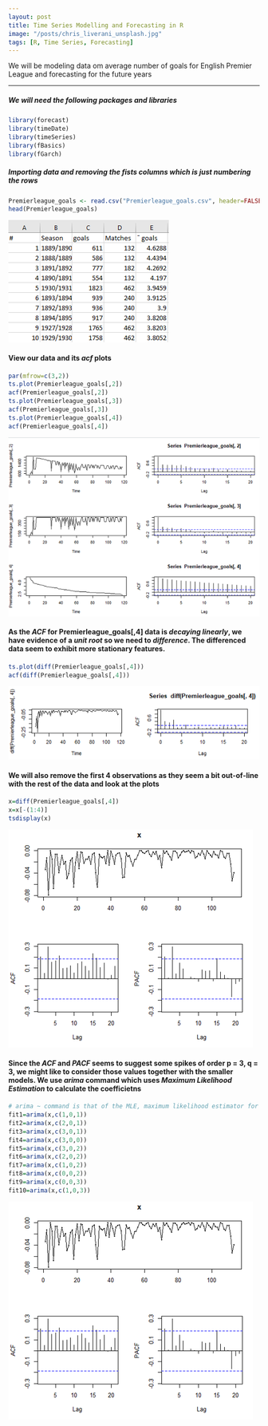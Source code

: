 ```yaml
---
layout: post
title: Time Series Modelling and Forecasting in R
image: "/posts/chris_liverani_unsplash.jpg"
tags: [R, Time Series, Forecasting]
---
```

We will be modeling data om average number of goals for English Premier League and forecasting for the future years

---
##### We will need the following packages and libraries

```r
library(forecast)
library(timeDate)
library(timeSeries)
library(fBasics)
library(fGarch)
```
##### Importing data and removing the fists columns which is just numbering the rows


```r
Premierleague_goals <- read.csv("Premierleague_goals.csv", header=FALSE, comment.char="#")[,-1]
head(Premierleague_goals)

```
![goals1](/img/posts/goals1.png "goals1")

#### View our data and its ***acf*** plots

```r
par(mfrow=c(3,2))
ts.plot(Premierleague_goals[,2])
acf(Premierleague_goals[,2])
ts.plot(Premierleague_goals[,3])
acf(Premierleague_goals[,3])
ts.plot(Premierleague_goals[,4])
acf(Premierleague_goals[,4])
```
![goals2](/img/posts/goals2.png "goals2")

#### As the ***ACF*** for Premierleague_goals[,4] data is ***decaying linearly***, we have evidence of a ***unit root*** so we need to ***difference***. The differenced data seem to exhibit more stationary features. 

```r
ts.plot(diff(Premierleague_goals[,4]))
acf(diff(Premierleague_goals[,4]))
```

![goals3](/img/posts/goals3.png "goals3")

#### We will also remove the first 4 observations as they seem a bit out-of-line with the rest of the data and look at the plots

```r
x=diff(Premierleague_goals[,4])
x=x[-(1:4)]
tsdisplay(x)
```
![goals4](/img/posts/goals4.png "goals4")

#### Since the ***ACF*** and ***PACF*** seems to suggest some spikes of order p = 3, q = 3, we might like to consider those values together with the smaller models. We use ***arima*** command which uses ***Maximum Likelihood Estimation*** to calculate the coefficietns

```r
# arima ~ command is that of the MLE, maximum likelihood estimator for the coefficients
fit1=arima(x,c(1,0,1))
fit2=arima(x,c(2,0,1))
fit3=arima(x,c(3,0,1))
fit4=arima(x,c(3,0,0))
fit5=arima(x,c(3,0,2))
fit6=arima(x,c(2,0,2))
fit7=arima(x,c(1,0,2))
fit8=arima(x,c(0,0,2))
fit9=arima(x,c(0,0,3))
fit10=arima(x,c(1,0,3))
```
![goals4](/img/posts/goals4.png "goals4")

